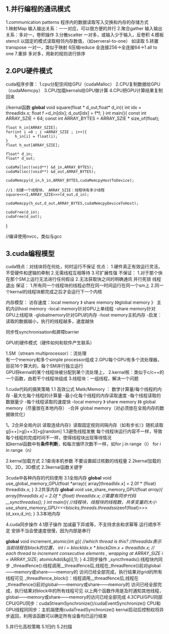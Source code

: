 ## 1.并行编程的通讯模式 ##  
1.communication patterns
程序内的数据读取写入交换和内存的存储方式    
1.映射Map
    输入输出关系：一一对应，可以很方便的并行
2.聚合gather
    输入输出关系：多对一，卷积操作
3.分散scatter
    一对多，或输入少于输入，反卷积
4.模板stencil
    以固定的模式读取相邻内存数值，（如serveral-to-one）
    如读取
5.转置transpose
    一对一，类似于映射
6压缩reduce
    全连接256->全连接64->1
    all to one
7.重排
    多对多，用新的规则进行排序
## 2.GPU硬件模式 ##    
cuda程序步骤：
1.cpu分配空间给GPU（cudaMalloc）
2.CPU复制数据给GPU（cudaMemcpy）
3.CPU加载kernals给GPU做计算
4.CPU把GPU计算结果复制回来

//kernal函数
__global__ void square(float * d_out,float* d_in){
    int idx = threadIdx.x;
    float f =d_in[dix];
    d_out[idx] = f*f;
}
int main(){
    const int ARRAY_SZIE = 64;
    const int ARRAY_BYTES = ARRAY_SZIE * size_of(float);

    float h_in[ARRAY_SZIE];
    for(int i =0 ; i <ARRAY_SZIE ; i++){
        h_in[i] = float(i);
    }
    float h_out[ARRAY_SZIE];

    float* d_in;
    float* d_out;

    cudaMalloc((void**) &d_in,ARRAY_BYTES);
    cudaMalloc((void**) &d_out,ARRAY_BYTES);

    cudaMemcpy(d_in,h_in,ARRAY_BYTES,cudaMemcpyHostToDevice);

    //1：创建一个线程块， ARRAY_SZIE：线程块有多少线程
    square<<<1,ARRAY_SZIE>>>(d_out,d_in);

    cudaMemcpy(h_out,d_out,ARRAY_BYTES,cudaMemcpyDeviceToHost);

    cudaFree(d_in);
    cudaFree(d_out);
}

//编译使用nvcc，类似与gcc  

## 3.cuda编程模型 ##  
cuda特点：对线块将在何处，何时运行不保证
优点：
1.硬件真正有效运行灵活，不受硬件和逻辑的牵制
2.无需线程互相等待
3.可扩展性强
不保证：
1.对于那个快在那个SM上运行无法进行任何假设
2.无法获取快之间的明确通讯
    并行死锁
    线程退出
保证：
1.所有同一个线程块的线程必然在同一时间运行在同一个sm上
2.同一个kernal的线程块都完成之后才会运行下一个内核

内存模型：
访存速度：local memory 》 share memory 》》global memory 》 主机内训host memory
-local memory针对GPU上单线程
-share memory针对GPU上线程块
-globalmemory针对GPU的内存
-host memory主机内存
-启发：读取的数据越小，执行的线程越多，速度越快  

同步性synchronisation和屏障barrier  





GPU的硬件模式（硬件如何和软件产生联系）

1.SM（stream multiprocessor）：流处理  
有一个memory和多个simple processor组成
2.GPU每个GPU有多个流处理器，目前16个算大的，每个SM并行独立运行  
GPU将kernal的某个线程块被分配到某个流处理上，
2.kernal核：类似于c/c++的一个函数，由若干个线程块组成
3.线程块：一组线程，解决一个问题

1.cuda代码的搞笑策略
1.1 高效公式
Matk/Memory ： 数学计算量/每个线程的内存
-最大化每个线程的计算量
-最小化每个线程的内存读取速度
    -每个线程读取的数据量少
    -每个线程读取的速度快
        -local memory 》 share memory 》》 global memory（尽量放在本地内存）
        -合并 global memory（对必须放在全局内存的数据做优化）

1。2合并全局内训
            读取连续内存》读取固定规则间隔内存（如有步长）》随机读取
            g[i++]>g[i+=3]>g[random]
1.3避免线程发散
    每个线程块运行内容不一样，导致每个线程的完成时间不一样，使得线程块出现等待情况  
    如kernal函数中有**条件判断**，和每次循环次数不一样，如for j in range（i） for i in range（n） 

2.kernal加载方式
2.1查询本机参数
不要设置超过核数的线程量
2.2kernal加载的1D，2D，3D模式
2.3kernal函数关键字

3cuda中各种内存的代码使用
3.1全局内存
__global__ void use_global_memory_GPU(float *array){
    array[threadIdx.x]  = 2.0f * (float) threadIdx.x;
}
3.2共享内存
__global__ void use_share_memory_GPU(float *array){
    array[threadIdx.x]  = 2.0f * (float) threadIdx.x;
    //需要有同步代码
    __syncthreadss();
}
int main(){
    //线程块，线程块的线程数，共享变量的大小
    use_share_memory_GPU<<<blocks,threads.threads*sizeof(float)>>>(d_xxx,d_in);
}
3.3本地内存

4.cuda同步操作
4.1原子操作
加减最下异或等，不支持求余和求幂等
运行顺序不定
安排不当会使速度很慢，因为内部是串行

__global__ void increment_atomic(int *g){
    //which thread is this?
    //threadIdx表示当前线程在block的位置，
    int i = blockIdx.x * blockDim.x + threadIdx.x;
    // each thread to increment consecutive elements , wrapping at ARRAY_SIZE
    i = i*ARRAY_SIZE;
    atomicAdd(&g[i],1);
}
4.2同步操作
_syncthreads():线程块内同步
_threadfence():线程调用__threadfence后,线程在_threadfence()前对global——memory或share——memory的
访问已经全部完成，执行结果对grid的所有线程可见
_threadfence_block()：线程调用__threadfence后,线程在_threadfence()前对global——memory或share——memory的
访问已经全部完成，执行结果对block中的所有线程可见
以上两个函数作用是及时通知其他线程，global——memory或share——memory的访问已经全部完成
4.3CPU/GPU同部
CPU/GPU同步：cudaStreamSynchronize()/cudaEventSynchronize()
CPU和GPU线程同同步：主机端使用cudaTreadSynchronize()
kernal启动后控制权将异步返回，利用该函数可以确定所有设备均已运行结束

5.并行化高校策略
5.1归约
5.2扫描
